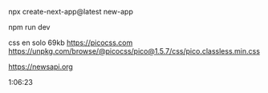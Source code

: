 npx create-next-app@latest new-app

npm run dev

css en solo 69kb
https://picocss.com
https://unpkg.com/browse/@picocss/pico@1.5.7/css/pico.classless.min.css


https://newsapi.org

1:06:23